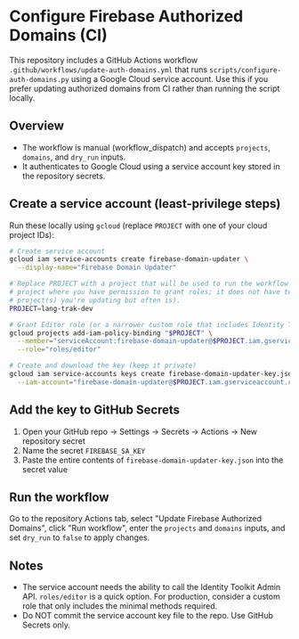# Configure Firebase Authorized Domains (CI)

This repository includes a GitHub Actions workflow `.github/workflows/update-auth-domains.yml`
that runs `scripts/configure-auth-domains.py` using a Google Cloud service account. Use this
if you prefer updating authorized domains from CI rather than running the script locally.

## Overview

- The workflow is manual (workflow_dispatch) and accepts `projects`, `domains`, and `dry_run` inputs.
- It authenticates to Google Cloud using a service account key stored in the repository secrets.

## Create a service account (least-privilege steps)

Run these locally using `gcloud` (replace `PROJECT` with one of your cloud project IDs):

```bash
# Create service account
gcloud iam service-accounts create firebase-domain-updater \
  --display-name="Firebase Domain Updater"

# Replace PROJECT with a project that will be used to run the workflow (this can be any
# project where you have permission to grant roles; it does not have to be the same
# project(s) you're updating but often is).
PROJECT=lang-trak-dev

# Grant Editor role (or a narrower custom role that includes Identity Toolkit admin methods)
gcloud projects add-iam-policy-binding "$PROJECT" \
  --member="serviceAccount:firebase-domain-updater@$PROJECT.iam.gserviceaccount.com" \
  --role="roles/editor"

# Create and download the key (keep it private)
gcloud iam service-accounts keys create firebase-domain-updater-key.json \
  --iam-account="firebase-domain-updater@$PROJECT.iam.gserviceaccount.com"
```

## Add the key to GitHub Secrets

1. Open your GitHub repo -> Settings -> Secrets -> Actions -> New repository secret
2. Name the secret `FIREBASE_SA_KEY`
3. Paste the entire contents of `firebase-domain-updater-key.json` into the secret value

## Run the workflow

Go to the repository Actions tab, select "Update Firebase Authorized Domains", click "Run workflow",
enter the `projects` and `domains` inputs, and set `dry_run` to `false` to apply changes.

## Notes
- The service account needs the ability to call the Identity Toolkit Admin API. `roles/editor`
  is a quick option. For production, consider a custom role that only includes the minimal
  methods required.
- Do NOT commit the service account key file to the repo. Use GitHub Secrets only.
